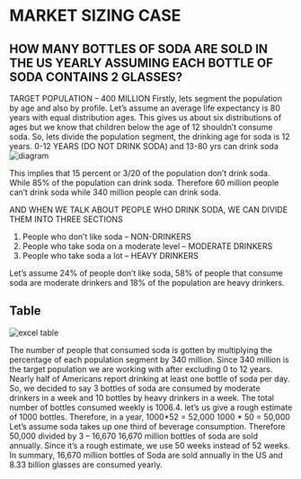 # MARKET SIZING CASE

## HOW MANY BOTTLES OF SODA ARE SOLD IN THE US YEARLY ASSUMING EACH BOTTLE OF SODA CONTAINS 2 GLASSES?
TARGET POPULATION – 400 MILLION
Firstly, lets segment the population by age and also by profile.
Let’s assume an average life expectancy is 80 years with equal distribution ages. This gives us about six distributions of ages but we know that children below the age of 12 shouldn’t consume soda.
So, lets divide the population segment, the drinking age for soda is 12 years. 
0-12 YEARS (DO NOT DRINK SODA) and 13-80 yrs can drink soda
![diagram](https://github.com/user-attachments/assets/3fc5cb71-55f3-4dfe-8460-2a309562ad0f)

This implies that 15 percent or 3/20 of the population don’t drink soda. While 85% of the population can drink soda. Therefore 60 million people can’t drink soda while 340 million people can drink soda.

AND WHEN WE TALK ABOUT PEOPLE WHO DRINK SODA, WE CAN DIVIDE THEM INTO THREE SECTIONS
1.	People who don’t like soda – NON-DRINKERS
2.	People who take soda on a moderate level – MODERATE DRINKERS
3.	People who take soda a lot – HEAVY DRINKERS

Let’s assume 24% of people don’t like soda, 58% of people that consume soda are moderate drinkers and 18% of the population are heavy drinkers.

## Table
![excel table](https://github.com/user-attachments/assets/54959530-74c2-485b-9d8f-a97f4e56c6c0)


The number of people that consumed soda is gotten by multiplying the percentage of each population segment by 340 million. Since 340 million is the target population we are working with after excluding 0 to 12 years. Nearly half of Americans report drinking at least one bottle of soda per day. So, we decided to say 3 bottles of soda are consumed by moderate drinkers in a week and 10 bottles by heavy drinkers in a week. The total number of bottles consumed weekly is 1006.4. let’s us give a rough estimate of 1000 bottles. Therefore, in a year, 
1000*52 = 52,000
1000 * 50 = 50,000
Let’s assume soda takes up one third of beverage consumption.
Therefore 50,000 divided by 3 – 16,670
16,670 million bottles of soda are sold annually. Since it’s a rough estimate, we use 50 weeks instead of 52 weeks.
In summary, 16,670 million bottles of Soda are sold annually in the US and 8.33 billion glasses are consumed yearly.


